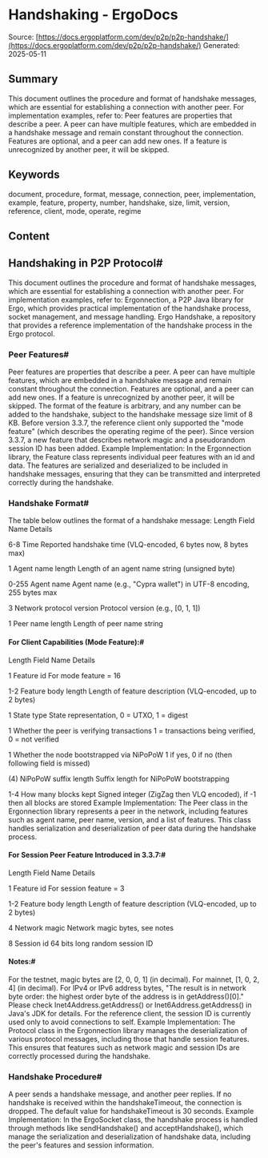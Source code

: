 # Handshaking - ErgoDocs
Source: [https://docs.ergoplatform.com/dev/p2p/p2p-handshake/](https://docs.ergoplatform.com/dev/p2p/p2p-handshake/)
Generated: 2025-05-11

## Summary
This document outlines the procedure and format of handshake messages, which are essential for establishing a connection with another peer. For implementation examples, refer to: Peer features are properties that describe a peer. A peer can have multiple features, which are embedded in a handshake message and remain constant throughout the connection. Features are optional, and a peer can add new ones. If a feature is unrecognized by another peer, it will be skipped.

## Keywords
document, procedure, format, message, connection, peer, implementation, example, feature, property, number, handshake, size, limit, version, reference, client, mode, operate, regime

## Content
## Handshaking in P2P Protocol#
This document outlines the procedure and format of handshake messages, which are essential for establishing a connection with another peer.
For implementation examples, refer to:
Ergonnection, a P2P Java library for Ergo, which provides practical implementation of the handshake process, socket management, and message handling.
Ergo Handshake, a repository that provides a reference implementation of the handshake process in the Ergo protocol.

### Peer Features#
Peer features are properties that describe a peer. A peer can have multiple features, which are embedded in a handshake message and remain constant throughout the connection. Features are optional, and a peer can add new ones. If a feature is unrecognized by another peer, it will be skipped. The format of the feature is arbitrary, and any number can be added to the handshake, subject to the handshake message size limit of 8 KB.
Before version 3.3.7, the reference client only supported the "mode feature" (which describes the operating regime of the peer). Since version 3.3.7, a new feature that describes network magic and a pseudorandom session ID has been added.
Example Implementation:
In the Ergonnection library, the Feature class represents individual peer features with an id and data. The features are serialized and deserialized to be included in handshake messages, ensuring that they can be transmitted and interpreted correctly during the handshake.

### Handshake Format#
The table below outlines the format of a handshake message:
Length
Field Name
Details




6-8
Time
Reported handshake time (VLQ-encoded, 6 bytes now, 8 bytes max)


1
Agent name length
Length of an agent name string (unsigned byte)


0-255
Agent name
Agent name (e.g., "Cypra wallet") in UTF-8 encoding, 255 bytes max


3
Network protocol version
Protocol version (e.g., [0, 1, 1])


1
Peer name length
Length of peer name string

#### For Client Capabilities (Mode Feature):#
Length
Field Name
Details




1
Feature id
For mode feature = 16


1-2
Feature body length
Length of feature description (VLQ-encoded, up to 2 bytes)


1
State type
State representation, 0 = UTXO, 1 = digest


1
Whether the peer is verifying transactions
1 = transactions being verified, 0 = not verified


1
Whether the node bootstrapped via NiPoPoW
1 if yes, 0 if no (then following field is missed)


(4)
NiPoPoW suffix length
Suffix length for NiPoPoW bootstrapping


1-4
How many blocks kept
Signed integer (ZigZag then VLQ encoded), if -1 then all blocks are stored
Example Implementation:
The Peer class in the Ergonnection library represents a peer in the network, including features such as agent name, peer name, version, and a list of features. This class handles serialization and deserialization of peer data during the handshake process.

#### For Session Peer Feature Introduced in 3.3.7:#
Length
Field Name
Details




1
Feature id
For session feature = 3


1-2
Feature body length
Length of feature description (VLQ-encoded, up to 2 bytes)


4
Network magic
Network magic bytes, see notes


8
Session id
64 bits long random session ID

#### Notes:#
For the testnet, magic bytes are [2, 0, 0, 1] (in decimal). For mainnet, [1, 0, 2, 4] (in decimal).
For IPv4 or IPv6 address bytes, "The result is in network byte order: the highest order byte of the address is in getAddress()[0]." Please check Inet4Address.getAddress() or Inet6Address.getAddress() in Java's JDK for details.
For the reference client, the session ID is currently used only to avoid connections to self.
Example Implementation:
The Protocol class in the Ergonnection library manages the deserialization of various protocol messages, including those that handle session features. This ensures that features such as network magic and session IDs are correctly processed during the handshake.

### Handshake Procedure#
A peer sends a handshake message, and another peer replies. If no handshake is received within the handshakeTimeout, the connection is dropped. The default value for handshakeTimeout is 30 seconds.
Example Implementation:
In the ErgoSocket class, the handshake process is handled through methods like sendHandshake() and acceptHandshake(), which manage the serialization and deserialization of handshake data, including the peer's features and session information.
